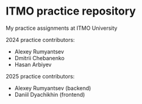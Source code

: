 # ITMO practice repository
My practice assignments at ITMO University

2024 practice contributors:  
- Alexey Rumyantsev
- Dmitrii Chebanenko
- Hasan Arbiyev

2025 practice contributors:  
- Alexey Rumyantsev (backend)
- Daniil Dyachikhin (frontend)
